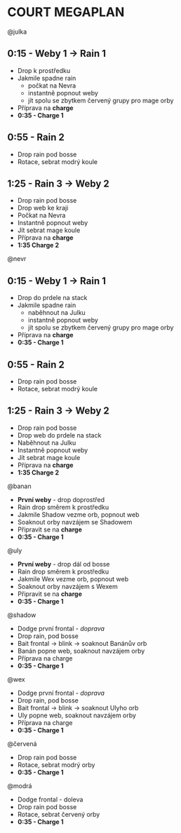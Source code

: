 # COURT MEGAPLAN

@julka

## 0:15 - Weby 1 -> Rain 1

- Drop k prostředku
- Jakmile spadne rain
  - počkat na Nevra
  - instantně popnout weby
  - jít spolu se zbytkem červený grupy pro mage orby
- Příprava na **charge**
- **0:35 - Charge 1**

## 0:55 - Rain 2

- Drop rain pod bosse
- Rotace, sebrat modrý koule

## 1:25 - Rain 3 -> Weby 2

- Drop rain pod bosse
- Drop web ke kraji
- Počkat na Nevra
- Instantně popnout weby
- Jít sebrat mage koule
- Příprava na **charge**
- **1:35 Charge 2**

@nevr

## 0:15 - Weby 1 -> Rain 1

- Drop do prdele na stack
- Jakmile spadne rain
  - naběhnout na Julku
  - instantně popnout weby
  - jít spolu se zbytkem červený grupy pro mage orby
- Příprava na **charge**
- **0:35 - Charge 1**

## 0:55 - Rain 2

- Drop rain pod bosse
- Rotace, sebrat modrý koule

## 1:25 - Rain 3 -> Weby 2

- Drop rain pod bosse
- Drop web do prdele na stack
- Naběhnout na Julku
- Instantně popnout weby
- Jít sebrat mage koule
- Příprava na **charge**
- **1:35 Charge 2**

@banan

- **První weby** - drop doprostřed
- Rain drop směrem k prostředku
- Jakmile Shadow vezme orb, popnout web
- Soaknout orby navzájem se Shadowem
- Připravit se na **charge**
- **0:35 - Charge 1**

@uly

- **První weby** - drop dál od bosse
- Rain drop směrem k prostředku
- Jakmile Wex vezme orb, popnout web
- Soaknout orby navzájem s Wexem
- Připravit se na **charge**
- **0:35 - Charge 1**

@shadow

- Dodge první frontal - _doprava_
- Drop rain, pod bosse
- Bait frontal -> blink -> soaknout Banánův orb
- Banán popne web, soaknout navzájem orby
- Příprava na charge
- **0:35 - Charge 1**

@wex

- Dodge první frontal - _doprava_
- Drop rain, pod bosse
- Bait frontal -> blink -> soaknout Ulyho orb
- Uly popne web, soaknout navzájem orby
- Příprava na charge
- **0:35 - Charge 1**

@červená

- Drop rain pod bosse
- Rotace, sebrat modrý orby
- **0:35 - Charge 1**

@modrá

- Dodge frontal - doleva
- Drop rain pod bosse
- Rotace, sebrat červený orby
- **0:35 - Charge 1**
